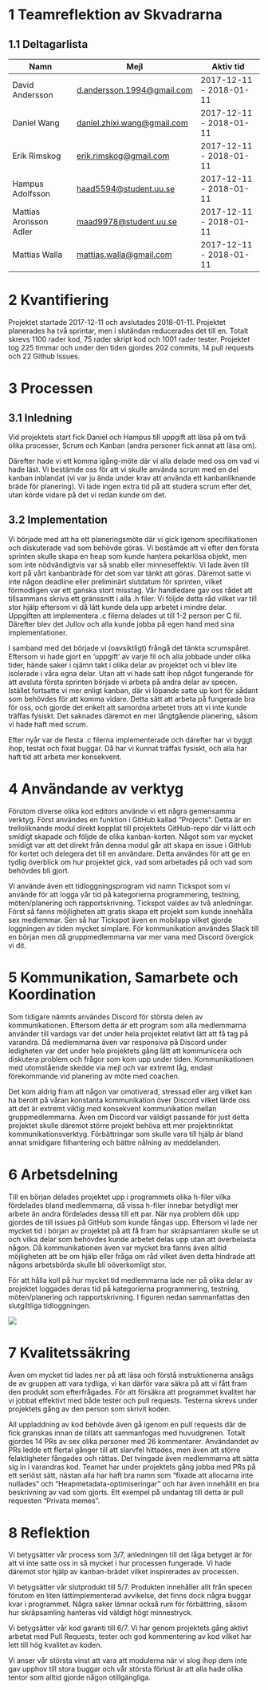 # 1 Teamreflektion av Skvadrarna
## 1.1 Deltagarlista
| Namn   | Mejl                           | Aktiv tid |
|------------------|----------------------------|------------------------|
| David Andersson  | d.andersson.1994@gmail.com | 2017-12-11 - 2018-01-11 |
| Daniel Wang      |daniel.zhixi.wang@gmail.com| 2017-12-11 - 2018-01-11 |
| Erik Rimskog     | erik.rimskog@gmail.com                           | 2017-12-11 - 2018-01-11 |
| Hampus Adolfsson | haad5594@student.uu.se | 2017-12-11 - 2018-01-11 |
| Mattias Aronsson Adler | maad9978@student.uu.se | 2017-12-11 - 2018-01-11 |
| Mattias Walla | mattias.walla@gmail.com | 2017-12-11 - 2018-01-11 |
# 2 Kvantifiering
Projektet startade 2017-12-11 och avslutades 2018-01-11. Projektet planerades ha två sprintar, men i slutändan reducerades det till en. Totalt skrevs 1100 rader kod, 75 rader skript kod och 1001 rader tester. Projektet tog 225 timmar och under den tiden gjordes 202 commits, 14 pull requests och 22 Github Issues.

# 3 Processen
## 3.1 Inledning 
Vid projektets start fick Daniel och Hampus till uppgift att läsa på om två olika processer, Scrum och Kanban (andra personer fick annat att läsa om).

Därefter hade vi ett komma igång-möte där vi alla delade med oss om vad vi hade läst. Vi bestämde oss för att vi skulle använda scrum med en del kanban inblandat (vi var ju ända under krav att använda ett kanbanliknande bräde för planering). Vi lade ingen extra tid på att studera scrum efter det, utan körde vidare på det vi redan kunde om det.
## 3.2 Implementation
Vi började med att ha ett planeringsmöte där vi gick igenom specifikationen och diskuterade vad som behövde göras. Vi bestämde att vi efter den första sprinten skulle skapa en heap som kunde hantera pekarlösa objekt, men som inte nödvändigtvis var så snabb eller minneseffektiv. Vi lade även till kort på vårt kanbanbräde för det som var tänkt att göras. Däremot satte vi inte någon deadline eller preliminärt slutdatum för sprinten, vilket förmodligen var ett ganska stort misstag.
Vår handledare gav oss rådet att tillsammans skriva ett gränssnitt i alla .h filer. Vi följde detta råd vilket var till stor hjälp eftersom vi då lätt kunde dela upp arbetet i mindre delar. Uppgiften att implementera .c filerna delades ut till 1-2 person per C fil. Därefter blev det Jullov och alla kunde jobba på egen hand med sina implementationer. 

I samband med det började vi (oavsiktligt) frångå det tänkta scrumspåret. Eftersom vi hade gjort en ‘uppgift’ av varje fil och alla jobbade under olika tider, hände saker i ojämn takt i olika delar av projektet och vi blev lite isolerade i våra egna delar. Utan att vi hade satt ihop något fungerande för att avsluta första sprinten började vi arbeta på andra delar av specen. Istället fortsatte vi mer enligt kanban, där vi löpande satte up kort för sådant som behövdes för att komma vidare. Detta sätt att arbeta på fungerade bra för oss, och gjorde det enkelt att samordna arbetet trots att vi inte kunde träffas fysiskt. Det saknades däremot en mer långtgående planering, såsom vi hade haft med scrum.

Efter nyår var de flesta .c filerna implementerade och därefter har vi byggt ihop, testat och fixat buggar. Då har vi kunnat träffas fysiskt, och alla har haft tid att arbeta mer konsekvent.
# 4 Användande av verktyg
Förutom diverse olika kod editors använde vi ett några gemensamma verktyg. Först användes en funktion i GitHub kallad “Projects”. Detta är en trelloliknande modul direkt kopplat till projektets GitHub-repo där vi lätt och smidigt skapade och följde de olika kanban-korten. Något som var mycket smidigt var att det direkt från denna modul går att skapa en issue i GitHub för kortet och delegera det till en användare. Detta användes för att ge en tydlig överblick om hur projektet gick, vad som arbetades på och vad som behövdes bli gjort.

Vi använde även ett tidloggningsprogram vid namn Tickspot som vi använde för att logga vår tid på kategorierna programmering, testning, möten/planering och rapportskrivning. Tickspot valdes av två anledningar. Först så fanns möjligheten att gratis skapa ett projekt som kunde innehålla sex medlemmar. Sen så har Tickspot även en mobilapp vilket gjorde loggningen av tiden mycket simplare.
För kommunikation användes Slack till en början men då gruppmedlemmarna var mer vana med Discord övergick vi dit.
# 5 Kommunikation, Samarbete och Koordination
Som tidigare nämnts användes Discord för största delen av kommunikationen. Eftersom detta är ett program som alla medlemmarna använder till vardags var det under hela projektet relativt lätt att få tag på varandra. Då medlemmarna även var responsiva på Discord under ledigheten var det under hela projektets gång lätt att kommunicera och diskutera problem och frågor som kom upp under tiden.
Kommunikationen med utomstående skedde via mejl och var extremt låg, endast förekommande vid planering av möte med coachen.

Det kom aldrig fram att någon var omotiverad, stressad eller arg vilket kan ha berott på våran konstanta kommunikation över Discord vilket lärde oss att det är extremt viktig med konsekvent kommunikation mellan gruppmedlemmarna. Även om Discord var väldigt passande för just detta projektet skulle däremot större projekt behöva ett mer projektinriktat kommunikationsverktyg. Förbättringar som skulle vara till hjälp är bland annat smidigare filhantering och bättre nålning av meddelanden.
# 6 Arbetsdelning
Till en början delades projektet upp i programmets olika h-filer vilka fördelades bland medlemmarna, då vissa h-filer innebar betydligt mer arbete än andra fördelades dessa till ett par. När nya problem dök upp gjordes de till issues på GitHub som kunde fångas upp. Eftersom vi lade ner mycket tid i början av projektet på att få fram hur skräpsamlaren skulle se ut och vilka delar som behövdes kunde arbetet delas upp utan att överbelasta någon. Då kommunikationen även var mycket bra fanns även alltid möjligheten att be om hjälp eller fråga om råd vilket även detta hindrade att någons arbetsbörda skulle bli oöverkomligt stor.

För att hålla koll på hur mycket tid medlemmarna lade ner på olika delar av projektet loggades deras tid på kategorierna programmering, testning, möten/planering och rapportskrivning. I figuren nedan sammanfattas den slutgiltliga tidloggningen.

![](https://github.com/IOOPM-UU/skvadrarna/blob/master/proj/pie.png)
# 7 Kvalitetssäkring
Även om mycket tid lades ner på att läsa och förstå instruktionerna ansågs de av gruppen att vara tydliga, vi kan därför vara säkra på att vi fått fram den produkt som efterfrågades. För att försäkra att programmet kvalitet har vi jobbat effektivt med både tester och pull requests. Testerna skrevs under projektets gång av den person som skrivit koden. 

All uppladdning av kod behövde även gå igenom en pull requests där de fick granskas innan de tilläts att sammanfogas med huvudgrenen. Totalt gjordes 14 PRs av sex olika personer med 26 kommentarer. Användandet av PRs ledde ett flertal gånger till att slarvfel hittades, men även att större felaktigheter fångades och rättas. Det tvingade även medlemmarna att sätta sig in i varandras kod. Teamet har under projektets gång jobba med PRs på ett seriöst sätt, nästan alla har haft bra namn som “fixade att allocarna inte nullades” och “Heapmetadata-optimiseringar” och har även innehållit en bra beskrivning av vad som gjorts. Ett exempel på undantag till detta är pull requesten “Privata memes”.
# 8 Reflektion
Vi betygsätter vår process som 3/7, anledningen till det låga betyget är för att vi inte satte oss in så mycket i hur processen fungerade. Vi hade däremot stor hjälp av kanban-brädet vilket inspirerades av processen.

Vi betygsätter vår slutprodukt till 5/7. Produkten innehåller allt från specen förutom en liten lättimplementerad avvikelse, det finns dock några buggar kvar i programmet. Några saker lämnar också rum för förbättring, såsom hur skräpsamling hanteras vid väldigt högt minnestryck.

Vi betygsätter vår kod garanti till 6/7. Vi har genom projektets gång aktivt arbetat med Pull Requests, tester och god kommentering av kod vilket har lett till hög kvalitet av koden.

Vi anser vår största vinst att vara att modulerna när vi slog ihop dem inte gav upphov till stora buggar och vår största förlust är att alla hade olika tentor som alltid gjorde någon otillgängliga.
